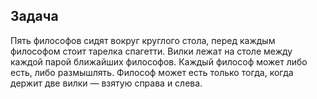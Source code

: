 ## Задача
Пять философов сидят вокруг круглого стола, перед каждым философом стоит тарелка спагетти. 
Вилки лежат на столе между каждой парой ближайших философов. Каждый философ может либо есть, либо размышлять. 
Философ может есть только тогда, когда держит две вилки — взятую справа и слева.
